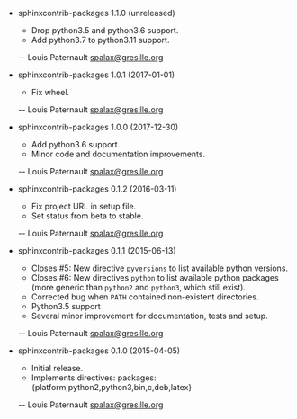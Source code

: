 * sphinxcontrib-packages 1.1.0 (unreleased)

    * Drop python3.5 and python3.6 support.
    * Add python3.7 to python3.11 support.

    -- Louis Paternault <spalax@gresille.org>

* sphinxcontrib-packages 1.0.1 (2017-01-01)

    * Fix wheel.

    -- Louis Paternault <spalax@gresille.org>

* sphinxcontrib-packages 1.0.0 (2017-12-30)

    * Add python3.6 support.
    * Minor code and documentation improvements.

    -- Louis Paternault <spalax@gresille.org>

* sphinxcontrib-packages 0.1.2 (2016-03-11)

    * Fix project URL in setup file.
    * Set status from beta to stable.

    -- Louis Paternault <spalax@gresille.org>

* sphinxcontrib-packages 0.1.1 (2015-06-13)

    * Closes #5: New directive ``pyversions`` to list available python versions.
    * Closes #6: New directives ``python`` to list available python packages
      (more generic than ``python2`` and ``python3``, which still exist).
    * Corrected bug when ``PATH`` contained non-existent directories.
    * Python3.5 support
    * Several minor improvement for documentation, tests and setup.

    -- Louis Paternault <spalax@gresille.org>

* sphinxcontrib-packages 0.1.0 (2015-04-05)

    * Initial release.
    * Implements directives: packages:{platform,python2,python3,bin,c,deb,latex}

    -- Louis Paternault <spalax@gresille.org>
